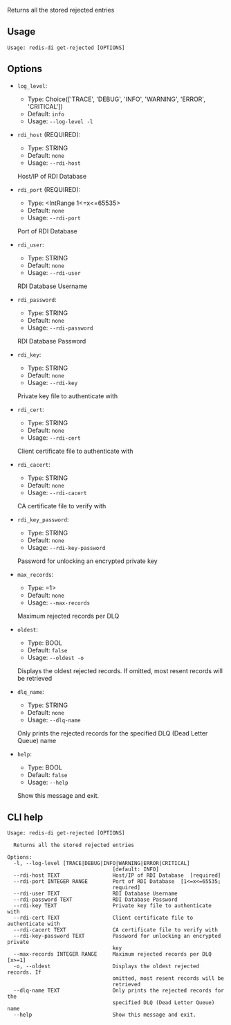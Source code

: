 Returns all the stored rejected entries

## Usage

```
Usage: redis-di get-rejected [OPTIONS]
```

## Options

- `log_level`:

  - Type: Choice(['TRACE', 'DEBUG', 'INFO', 'WARNING', 'ERROR', 'CRITICAL'])
  - Default: `info`
  - Usage: `--log-level
-l`

- `rdi_host` (REQUIRED):

  - Type: STRING
  - Default: `none`
  - Usage: `--rdi-host`

  Host/IP of RDI Database

- `rdi_port` (REQUIRED):

  - Type: <IntRange 1<=x<=65535>
  - Default: `none`
  - Usage: `--rdi-port`

  Port of RDI Database

- `rdi_user`:

  - Type: STRING
  - Default: `none`
  - Usage: `--rdi-user`

  RDI Database Username

- `rdi_password`:

  - Type: STRING
  - Default: `none`
  - Usage: `--rdi-password`

  RDI Database Password

- `rdi_key`:

  - Type: STRING
  - Default: `none`
  - Usage: `--rdi-key`

  Private key file to authenticate with

- `rdi_cert`:

  - Type: STRING
  - Default: `none`
  - Usage: `--rdi-cert`

  Client certificate file to authenticate with

- `rdi_cacert`:

  - Type: STRING
  - Default: `none`
  - Usage: `--rdi-cacert`

  CA certificate file to verify with

- `rdi_key_password`:

  - Type: STRING
  - Default: `none`
  - Usage: `--rdi-key-password`

  Password for unlocking an encrypted private key

- `max_records`:

  - Type: <IntRange x>=1>
  - Default: `none`
  - Usage: `--max-records`

  Maximum rejected records per DLQ

- `oldest`:

  - Type: BOOL
  - Default: `false`
  - Usage: `--oldest
-o`

  Displays the oldest rejected records. If omitted, most resent records will be retrieved

- `dlq_name`:

  - Type: STRING
  - Default: `none`
  - Usage: `--dlq-name`

  Only prints the rejected records for the specified DLQ (Dead Letter Queue) name

- `help`:

  - Type: BOOL
  - Default: `false`
  - Usage: `--help`

  Show this message and exit.

## CLI help

```
Usage: redis-di get-rejected [OPTIONS]

  Returns all the stored rejected entries

Options:
  -l, --log-level [TRACE|DEBUG|INFO|WARNING|ERROR|CRITICAL]
                                  [default: INFO]
  --rdi-host TEXT                 Host/IP of RDI Database  [required]
  --rdi-port INTEGER RANGE        Port of RDI Database  [1<=x<=65535;
                                  required]
  --rdi-user TEXT                 RDI Database Username
  --rdi-password TEXT             RDI Database Password
  --rdi-key TEXT                  Private key file to authenticate with
  --rdi-cert TEXT                 Client certificate file to authenticate with
  --rdi-cacert TEXT               CA certificate file to verify with
  --rdi-key-password TEXT         Password for unlocking an encrypted private
                                  key
  --max-records INTEGER RANGE     Maximum rejected records per DLQ  [x>=1]
  -o, --oldest                    Displays the oldest rejected records. If
                                  omitted, most resent records will be
                                  retrieved
  --dlq-name TEXT                 Only prints the rejected records for the
                                  specified DLQ (Dead Letter Queue) name
  --help                          Show this message and exit.
```
